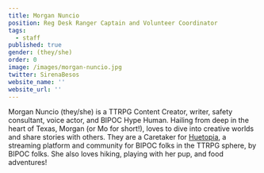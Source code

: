 ```yaml
---
title: Morgan Nuncio
position: Reg Desk Ranger Captain and Volunteer Coordinator
tags:
  - staff
published: true
gender: (they/she)
order: 0
image: /images/morgan-nuncio.jpg
twitter: SirenaBesos
website_name: ''
website_url: ''
---
```


Morgan Nuncio (they/she) is a TTRPG Content Creator, writer, safety consultant, voice actor, and BIPOC Hype Human. Hailing from deep in the heart of Texas, Morgan (or Mo for short!), loves to dive into creative worlds and share stories with others. They are a Caretaker for [Huetopia](https://twitter.com/huetopiatv), a streaming platform and community for BIPOC folks in the TTRPG sphere, by BIPOC folks. She also loves hiking, playing with her pup, and food adventures!
